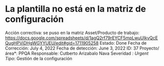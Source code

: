 # La plantilla no está en la matriz de configuración

Acción correctiva: se puso en la matriz
Asset/Producto de trabajo: https://docs.google.com/spreadsheets/d/1agQ2rf79rEYCF5mpLwuUIkyQcEQugHPViDHgWGYYUEU/edit#gid=1711905258
Estado: Done
Fecha de Corrección: July 4, 2022
Fecha de detección: June 3, 2022
ID: 37
Proyecto/área*: PPQA
Responsable: Cutberto Arizabalo Nava
Severidad *: Urgent
Tipo*: Gestión de la configuración